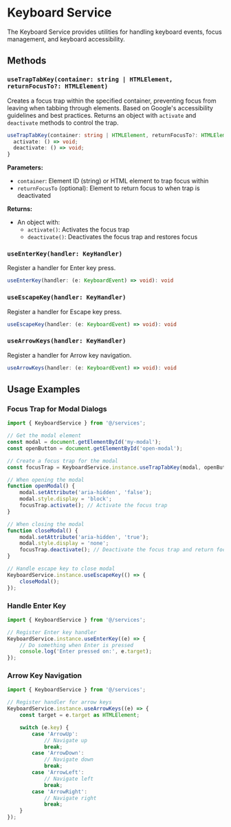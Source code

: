 # Keyboard Service

The Keyboard Service provides utilities for handling keyboard events, focus management, and keyboard accessibility.

## Methods

### `useTrapTabKey(container: string | HTMLElement, returnFocusTo?: HTMLElement)`

Creates a focus trap within the specified container, preventing focus from leaving when tabbing through elements. Based on Google's accessibility guidelines and best practices. Returns an object with `activate` and `deactivate` methods to control the trap.

```typescript
useTrapTabKey(container: string | HTMLElement, returnFocusTo?: HTMLElement): {
  activate: () => void;
  deactivate: () => void;
}
```

**Parameters:**

- `container`: Element ID (string) or HTML element to trap focus within
- `returnFocusTo` (optional): Element to return focus to when trap is deactivated

**Returns:**

- An object with:
  - `activate()`: Activates the focus trap
  - `deactivate()`: Deactivates the focus trap and restores focus

### `useEnterKey(handler: KeyHandler)`

Register a handler for Enter key press.

```typescript
useEnterKey(handler: (e: KeyboardEvent) => void): void
```

### `useEscapeKey(handler: KeyHandler)`

Register a handler for Escape key press.

```typescript
useEscapeKey(handler: (e: KeyboardEvent) => void): void
```

### `useArrowKeys(handler: KeyHandler)`

Register a handler for Arrow key navigation.

```typescript
useArrowKeys(handler: (e: KeyboardEvent) => void): void
```

## Usage Examples

### Focus Trap for Modal Dialogs

```typescript
import { KeyboardService } from '@/services';

// Get the modal element
const modal = document.getElementById('my-modal');
const openButton = document.getElementById('open-modal');

// Create a focus trap for the modal
const focusTrap = KeyboardService.instance.useTrapTabKey(modal, openButton);

// When opening the modal
function openModal() {
	modal.setAttribute('aria-hidden', 'false');
	modal.style.display = 'block';
	focusTrap.activate(); // Activate the focus trap
}

// When closing the modal
function closeModal() {
	modal.setAttribute('aria-hidden', 'true');
	modal.style.display = 'none';
	focusTrap.deactivate(); // Deactivate the focus trap and return focus
}

// Handle escape key to close modal
KeyboardService.instance.useEscapeKey(() => {
	closeModal();
});
```

### Handle Enter Key

```typescript
import { KeyboardService } from '@/services';

// Register Enter key handler
KeyboardService.instance.useEnterKey((e) => {
	// Do something when Enter is pressed
	console.log('Enter pressed on:', e.target);
});
```

### Arrow Key Navigation

```typescript
import { KeyboardService } from '@/services';

// Register handler for arrow keys
KeyboardService.instance.useArrowKeys((e) => {
	const target = e.target as HTMLElement;

	switch (e.key) {
		case 'ArrowUp':
			// Navigate up
			break;
		case 'ArrowDown':
			// Navigate down
			break;
		case 'ArrowLeft':
			// Navigate left
			break;
		case 'ArrowRight':
			// Navigate right
			break;
	}
});
```
